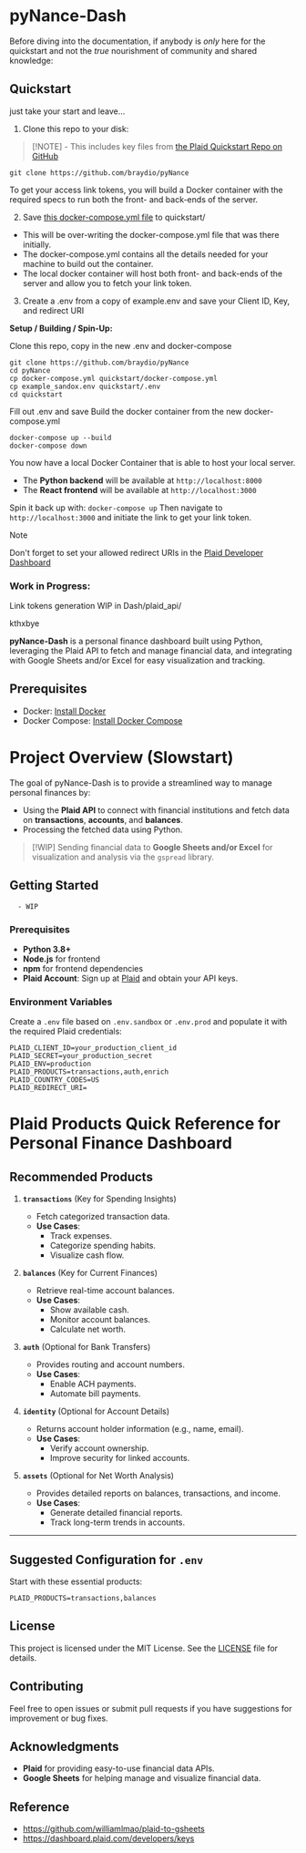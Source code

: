 # pyNance-Dash

Before diving into the documentation, if anybody is *only* here for the quickstart and not the *true* nourishment of community and shared knowledge:

## Quickstart
just take your start and leave...
1. Clone this repo to your disk:
> [!NOTE]  - This includes key files from [the Plaid Quickstart Repo on GitHub](https://github.com/plaid/quickstart)
```
git clone https://github.com/braydio/pyNance
```

 To get your access link tokens, you will build a Docker container with the required specs to run both the front- and back-ends of the server.

2. Save [this docker-compose.yml file](https://github.com/braydio/pyNance/blob/main/docker-compose.yml) to quickstart/

  - This will be over-writing the docker-compose.yml file that was there initially.
  - The docker-compose.yml contains all the details needed for your machine to build out the container.
  - The local docker container will host both front- and back-ends of the server and allow you to fetch your link token.
  
3. Create a .env from a copy of example.env and save your Client ID, Key, and redirect URI


**Setup / Building / Spin-Up:**

Clone this repo, copy in the new .env and docker-compose
```
git clone https://github.com/braydio/pyNance
cd pyNance
cp docker-compose.yml quickstart/docker-compose.yml
cp example_sandox.env quickstart/.env
cd quickstart
```
Fill out .env and save
Build the docker container from the new docker-compose.yml
```
docker-compose up --build
docker-compose down
```
You now have a local Docker Container that is able to host your local server. 
- The **Python backend** will be available at `http://localhost:8000`
- The **React frontend** will be available at `http://localhost:3000`

Spin it back up with:
```docker-compose up```
Then navigate to `http://localhost:3000` and initiate the link to get your link token.

>[!NOTE]
>Don't forget to set your allowed redirect URIs in the [Plaid Developer Dashboard](https://dashboard.plaid.com/developers/api)

### Work in Progress: 

Link tokens generation WIP in Dash/plaid_api/

kthxbye

**pyNance-Dash** is a personal finance dashboard built using Python, leveraging the Plaid API to fetch and manage financial data, and integrating with Google Sheets and/or Excel for easy visualization and tracking.

## Prerequisites

- Docker: [Install Docker](https://docs.docker.com/get-docker/)
- Docker Compose: [Install Docker Compose](https://docs.docker.com/compose/install/)


# Project Overview (Slowstart)

The goal of pyNance-Dash is to provide a streamlined way to manage personal finances by:
- Using the **Plaid API** to connect with financial institutions and fetch data on **transactions**, **accounts**, and **balances**.
- Processing the fetched data using Python.
>[!WIP]
>Sending financial data to **Google Sheets and/or Excel** for visualization and analysis via the `gspread` library.


## Getting Started
      - WIP
### Prerequisites
- **Python 3.8+**
- **Node.js** for frontend
- **npm** for frontend dependencies
- **Plaid Account**: Sign up at [Plaid](https://plaid.com) and obtain your API keys.

### Environment Variables
Create a `.env` file based on `.env.sandbox` or `.env.prod` and populate it with the required Plaid credentials:

```
PLAID_CLIENT_ID=your_production_client_id
PLAID_SECRET=your_production_secret
PLAID_ENV=production
PLAID_PRODUCTS=transactions,auth,enrich
PLAID_COUNTRY_CODES=US
PLAID_REDIRECT_URI=
```

# Plaid Products Quick Reference for Personal Finance Dashboard

## Recommended Products

1. **`transactions`** (Key for Spending Insights)
   - Fetch categorized transaction data.
   - **Use Cases**:
     - Track expenses.
     - Categorize spending habits.
     - Visualize cash flow.

2. **`balances`** (Key for Current Finances)
   - Retrieve real-time account balances.
   - **Use Cases**:
     - Show available cash.
     - Monitor account balances.
     - Calculate net worth.

3. **`auth`** (Optional for Bank Transfers)
   - Provides routing and account numbers.
   - **Use Cases**:
     - Enable ACH payments.
     - Automate bill payments.

4. **`identity`** (Optional for Account Details)
   - Returns account holder information (e.g., name, email).
   - **Use Cases**:
     - Verify account ownership.
     - Improve security for linked accounts.

5. **`assets`** (Optional for Net Worth Analysis)
   - Provides detailed reports on balances, transactions, and income.
   - **Use Cases**:
     - Generate detailed financial reports.
     - Track long-term trends in accounts.

---

## Suggested Configuration for `.env`

Start with these essential products:
```plaintext
PLAID_PRODUCTS=transactions,balances
```

## License
This project is licensed under the MIT License. See the [LICENSE](LICENSE) file for details.

## Contributing
Feel free to open issues or submit pull requests if you have suggestions for improvement or bug fixes.

## Acknowledgments
- **Plaid** for providing easy-to-use financial data APIs.
- **Google Sheets** for helping manage and visualize financial data.

## Reference
- https://github.com/williamlmao/plaid-to-gsheets
- https://dashboard.plaid.com/developers/keys
